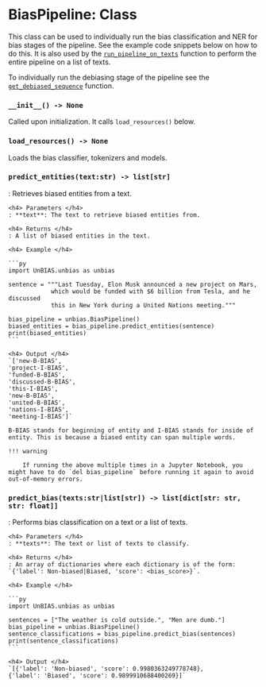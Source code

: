 # BiasPipeline: Class

This class can be used to individually run the bias classification and NER for bias stages of the pipeline. See the example code snippets below on how to do this. It is also used by the [`run_pipeline_on_texts`](core_functions.md) function to perform the entire pipeline on a list of texts. 


To individually run the debiasing stage of the pipeline see the [`get_debiased_sequence`](core_functions.md) function.


### `__init__() -> None`
Called upon initialization. It calls `load_resources()` below.

### `load_resources() -> None`
Loads the bias classifier, tokenizers and models.

### `predict_entities(text:str) -> list[str]`
: Retrieves biased entities from a text. 

    <h4> Parameters </h4>
    : **text**: The text to retrieve biased entities from.

    <h4> Returns </h4>
    : A list of biased entities in the text.

    <h4> Example </h4>

    ```py
    import UnBIAS.unbias as unbias

    sentence = """Last Tuesday, Elon Musk announced a new project on Mars, 
                which would be funded with $6 billion from Tesla, and he discussed  
                this in New York during a United Nations meeting."""

    bias_pipeline = unbias.BiasPipeline()
    biased_entities = bias_pipeline.predict_entities(sentence)
    print(biased_entities)
    ```

    <h4> Output </h4>
    `['new-B-BIAS',
    'project-I-BIAS',
    'funded-B-BIAS',
    'discussed-B-BIAS',
    'this-I-BIAS',
    'new-B-BIAS',
    'united-B-BIAS',
    'nations-I-BIAS',
    'meeting-I-BIAS']`

    B-BIAS stands for beginning of entity and I-BIAS stands for inside of entity. This is because a biased entity can span multiple words.

    !!! warning

        If running the above multiple times in a Jupyter Notebook, you might have to do `del bias_pipeline` before running it again to avoid out-of-memory errors.

### `predict_bias(texts:str|list[str]) -> list[dict[str: str, str: float]]`
: Performs bias classification on a text or a list of texts. 

    <h4> Parameters </h4>
    : **texts**: The text or list of texts to classify.

    <h4> Returns </h4>
    : An array of dictionaries where each dictionary is of the form: 
    `{'label': Non-biased|Biased, 'score': <bias_score>}`. 

    <h4> Example </h4>

    ```py
    import UnBIAS.unbias as unbias

    sentences = ["The weather is cold outside.", "Men are dumb."]
    bias_pipeline = unbias.BiasPipeline()
    sentence_classifications = bias_pipeline.predict_bias(sentences)
    print(sentence_classifications)
    ```

    <h4> Output </h4>
    `[{'label': 'Non-biased', 'score': 0.9980363249778748},
    {'label': 'Biased', 'score': 0.9899910688400269}]`

   




